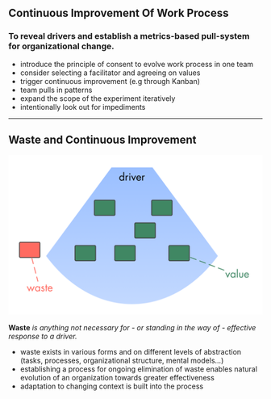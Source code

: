 ## Continuous Improvement Of Work Process

### To reveal drivers and establish a metrics-based pull-system for organizational change.

* introduce the principle of consent to evolve work process in one team
* consider selecting a facilitator and agreeing on values
* trigger continuous improvement (e.g through Kanban)
* team pulls in patterns 
* expand the scope of the experiment iteratively
* intentionally look out for impediments  

---

## Waste and Continuous Improvement

![right,fit](img/workflow-and-value/drivers-value-waste.png)

**Waste** _is anything not necessary for - or standing in the way of - effective response to a driver._

* waste exists in various forms and on different levels of abstraction (tasks, processes, organizational structure, mental models...)
* establishing a process for ongoing elimination of waste enables natural evolution of an organization towards greater effectiveness
* adaptation to changing context is built into the process

